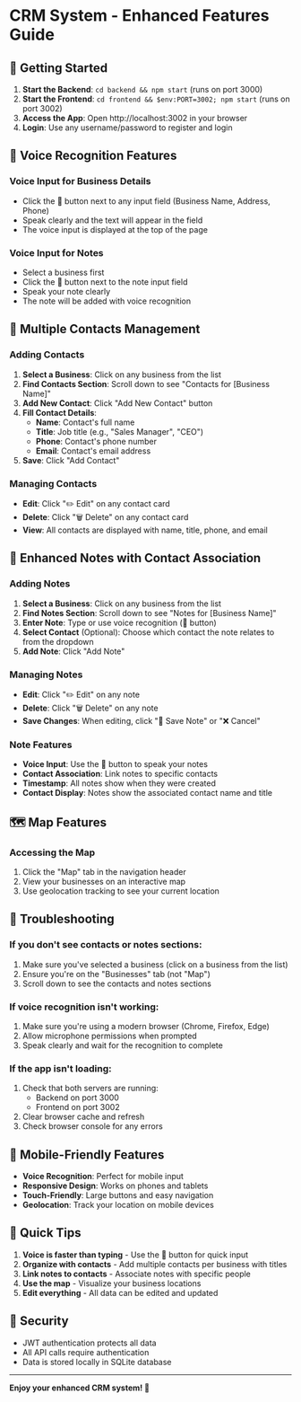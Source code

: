 # CRM System - Enhanced Features Guide

## 🚀 **Getting Started**

1. **Start the Backend**: `cd backend && npm start` (runs on port 3000)
2. **Start the Frontend**: `cd frontend && $env:PORT=3002; npm start` (runs on port 3002)
3. **Access the App**: Open http://localhost:3002 in your browser
4. **Login**: Use any username/password to register and login

## 🎤 **Voice Recognition Features**

### **Voice Input for Business Details**
- Click the 🎤 button next to any input field (Business Name, Address, Phone)
- Speak clearly and the text will appear in the field
- The voice input is displayed at the top of the page

### **Voice Input for Notes**
- Select a business first
- Click the 🎤 button next to the note input field
- Speak your note clearly
- The note will be added with voice recognition

## 👥 **Multiple Contacts Management**

### **Adding Contacts**
1. **Select a Business**: Click on any business from the list
2. **Find Contacts Section**: Scroll down to see "Contacts for [Business Name]"
3. **Add New Contact**: Click "Add New Contact" button
4. **Fill Contact Details**:
   - **Name**: Contact's full name
   - **Title**: Job title (e.g., "Sales Manager", "CEO")
   - **Phone**: Contact's phone number
   - **Email**: Contact's email address
5. **Save**: Click "Add Contact"

### **Managing Contacts**
- **Edit**: Click "✏️ Edit" on any contact card
- **Delete**: Click "🗑️ Delete" on any contact card
- **View**: All contacts are displayed with name, title, phone, and email

## 📝 **Enhanced Notes with Contact Association**

### **Adding Notes**
1. **Select a Business**: Click on any business from the list
2. **Find Notes Section**: Scroll down to see "Notes for [Business Name]"
3. **Enter Note**: Type or use voice recognition (🎤 button)
4. **Select Contact** (Optional): Choose which contact the note relates to from the dropdown
5. **Add Note**: Click "Add Note"

### **Managing Notes**
- **Edit**: Click "✏️ Edit" on any note
- **Delete**: Click "🗑️ Delete" on any note
- **Save Changes**: When editing, click "💾 Save Note" or "❌ Cancel"

### **Note Features**
- **Voice Input**: Use the 🎤 button to speak your notes
- **Contact Association**: Link notes to specific contacts
- **Timestamp**: All notes show when they were created
- **Contact Display**: Notes show the associated contact name and title

## 🗺️ **Map Features**

### **Accessing the Map**
1. Click the "Map" tab in the navigation header
2. View your businesses on an interactive map
3. Use geolocation tracking to see your current location

## 🔧 **Troubleshooting**

### **If you don't see contacts or notes sections:**
1. Make sure you've selected a business (click on a business from the list)
2. Ensure you're on the "Businesses" tab (not "Map")
3. Scroll down to see the contacts and notes sections

### **If voice recognition isn't working:**
1. Make sure you're using a modern browser (Chrome, Firefox, Edge)
2. Allow microphone permissions when prompted
3. Speak clearly and wait for the recognition to complete

### **If the app isn't loading:**
1. Check that both servers are running:
   - Backend on port 3000
   - Frontend on port 3002
2. Clear browser cache and refresh
3. Check browser console for any errors

## 📱 **Mobile-Friendly Features**

- **Voice Recognition**: Perfect for mobile input
- **Responsive Design**: Works on phones and tablets
- **Touch-Friendly**: Large buttons and easy navigation
- **Geolocation**: Track your location on mobile devices

## 🎯 **Quick Tips**

1. **Voice is faster than typing** - Use the 🎤 button for quick input
2. **Organize with contacts** - Add multiple contacts per business with titles
3. **Link notes to contacts** - Associate notes with specific people
4. **Use the map** - Visualize your business locations
5. **Edit everything** - All data can be edited and updated

## 🔐 **Security**

- JWT authentication protects all data
- All API calls require authentication
- Data is stored locally in SQLite database

---

**Enjoy your enhanced CRM system! 🎉** 
